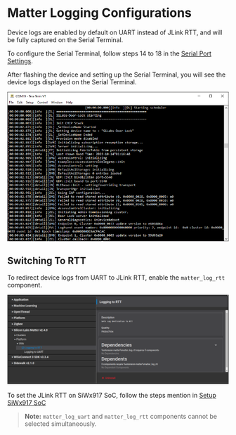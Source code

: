 # Matter Logging Configurations

Device logs are enabled by default on UART instead of JLink RTT, and will be fully captured on the Serial Terminal.

To configure the Serial Terminal, follow steps 14 to 18 in the [Serial Port Settings](/matter/{build-docspace-version}/matter-overview-guides/serial-port-communications).

After flashing the device and setting up the Serial Terminal, you will see the device logs displayed on the Serial Terminal.

![Silicon Labs - design](./images/tera-term-uart-logging.png)

## Switching To RTT

To redirect device logs from UART to JLink RTT, enable the `matter_log_rtt` component.

![Silicon Labs - design](./images/select-jlink-rtt-logging.png)

To set the JLink RTT on SiWx917 SoC, follow the steps mention in [Setup SiWx917 SoC](/matter/{build-docspace-version}/matter-prerequisites/matter-artifacts)

> **Note:** `matter_log_uart` and `matter_log_rtt` components cannot be selected simultaneously.
